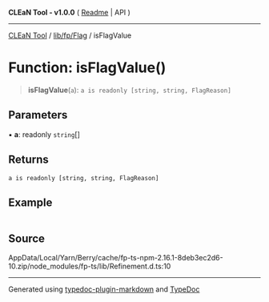 **CLEaN Tool - v1.0.0** ( [Readme](../../../../README.md) \| API )

***

[CLEaN Tool](../../../../modules.md) / [lib/fp/Flag](../README.md) / isFlagValue

# Function: isFlagValue()

> **isFlagValue**(`a`): `a is readonly [string, string, FlagReason]`

## Parameters

▪ **a**: readonly `string`[]

## Returns

`a is readonly [string, string, FlagReason]`

## Example

```ts

```

## Source

AppData/Local/Yarn/Berry/cache/fp-ts-npm-2.16.1-8deb3ec2d6-10.zip/node\_modules/fp-ts/lib/Refinement.d.ts:10

***

Generated using [typedoc-plugin-markdown](https://www.npmjs.com/package/typedoc-plugin-markdown) and [TypeDoc](https://typedoc.org/)

